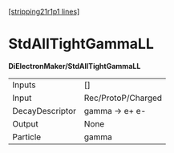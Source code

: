 [[stripping21r1p1 lines]](./stripping21r1p1-index)

# StdAllTightGammaLL

**DiElectronMaker/StdAllTightGammaLL**

|                 |                    |
|-----------------|--------------------|
| Inputs          | []               |
| Input           | Rec/ProtoP/Charged |
| DecayDescriptor | gamma -\> e+ e-    |
| Output          | None               |
| Particle        | gamma              |

